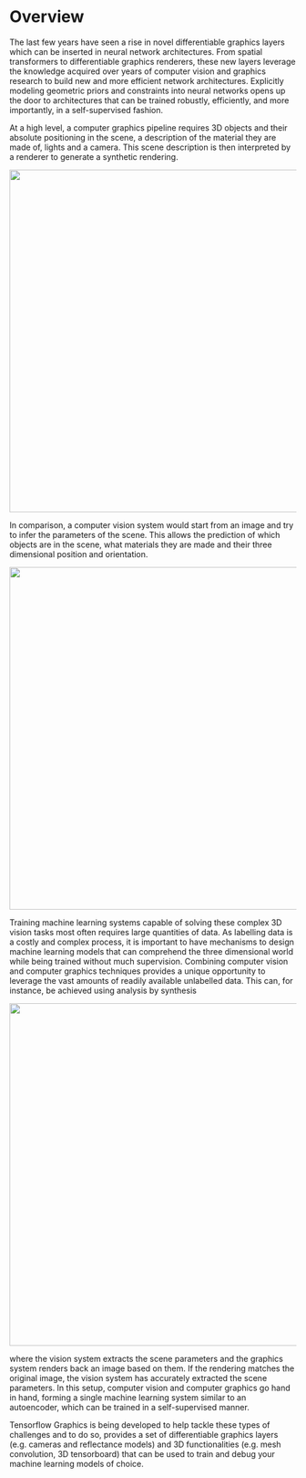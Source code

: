 # Overview

The last few years have seen a rise in novel differentiable graphics layers
which can be inserted in neural network architectures. From spatial transformers
to differentiable graphics renderers, these new layers leverage the knowledge
acquired over years of computer vision and graphics research to build new and
more efficient network architectures. Explicitly modeling geometric priors and
constraints into neural networks opens up the door to architectures that can be
trained robustly, efficiently, and more importantly, in a self-supervised
fashion.

At a high level, a computer graphics pipeline requires 3D objects and their
absolute positioning in the scene, a description of the material they are made
of, lights and a camera. This scene description is then interpreted by a
renderer to generate a synthetic rendering.

<div align="center">
  <img border="0"  src="https://storage.googleapis.com/tensorflow-graphics/git/readme/graphics.jpg" width="600">
</div>

In comparison, a computer vision system would start from an image and try to
infer the parameters of the scene. This allows the prediction of which objects
are in the scene, what materials they are made and their three dimensional
position and orientation.

<div align="center">
  <img border="0"  src="https://storage.googleapis.com/tensorflow-graphics/git/readme/cv.jpg" width="600">
</div>

Training machine learning systems capable of solving these complex 3D vision
tasks most often requires large quantities of data. As labelling data is a
costly and complex process, it is important to have mechanisms to design machine
learning models that can comprehend the three dimensional world while being
trained without much supervision. Combining computer vision and computer
graphics techniques provides a unique opportunity to leverage the vast amounts
of readily available unlabelled data. This can, for instance, be achieved using
analysis by synthesis

<div align="center">
  <img border="0"  src="https://storage.googleapis.com/tensorflow-graphics/git/readme/cv_graphics.jpg" width="600">
</div>

where the vision system extracts the scene parameters and the graphics system
renders back an image based on them. If the rendering matches the original
image, the vision system has accurately extracted the scene parameters. In this
setup, computer vision and computer graphics go hand in hand, forming a single
machine learning system similar to an autoencoder, which can be trained in a
self-supervised manner.

Tensorflow Graphics is being developed to help tackle these types of challenges
and to do so, provides a set of differentiable graphics layers (e.g. cameras and
reflectance models) and 3D functionalities (e.g. mesh convolution, 3D
tensorboard) that can be used to train and debug your machine learning models of
choice.
